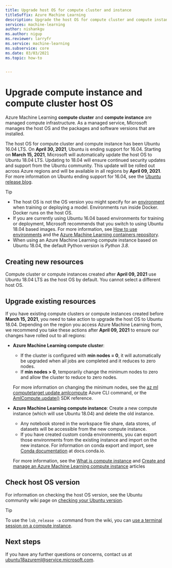 ```yaml
---
title: Upgrade host OS for compute cluster and instance 
titleSuffix: Azure Machine Learning
description: Upgrade the host OS for compute cluster and compute instance from Ubuntu 16.04 LTS to 18.04 LTS.
services: machine-learning
author: nishankgu
ms.author: nigup
ms.reviewer: larryfr
ms.service: machine-learning
ms.subservice: core
ms.date: 03/03/2021
ms.topic: how-to


---
```


# Upgrade compute instance and compute cluster host OS

Azure Machine Learning __compute cluster__ and __compute instance__ are managed compute infrastructure. As a managed service, Microsoft manages the host OS and the packages and software versions that are installed.

The host OS for compute cluster and compute instance has been Ubuntu 16.04 LTS. On **April 30, 2021**, Ubuntu is ending support for 16.04. Starting on __March 15, 2021__, Microsoft will automatically update the host OS to Ubuntu 18.04 LTS. Updating to 18.04 will ensure continued security updates and support from the Ubuntu community. This update will be rolled out across Azure regions and will be available in all regions by __April 09, 2021__. For more information on Ubuntu ending support for 16.04, see the [Ubuntu release blog](https://wiki.ubuntu.com/Releases).

> [!TIP]
> * The host OS is not the OS version you might specify for an [environment](how-to-use-environments.md) when training or deploying a model. Environments run inside Docker. Docker runs on the host OS.
> * If you are currently using Ubuntu 16.04 based environments for training or deployment, Microsoft recommends that you switch to using Ubuntu 18.04 based images. For more information, see [How to use environments](how-to-use-environments.md) and the [Azure Machine Learning containers repository](https://github.com/Azure/AzureML-Containers/tree/master/base).
> * When using an Azure Machine Learning compute instance based on Ubuntu 18.04, the default Python version is _Python 3.8_.
## Creating new resources

Compute cluster or compute instances created after __April 09, 2021__ use Ubuntu 18.04 LTS as the host OS by default. You cannot select a different host OS.

## Upgrade existing resources

If you have existing compute clusters or compute instances created before __March 15, 2021__, you need to take action to upgrade the host OS to Ubuntu 18.04. Depending on the region you access Azure Machine Learning from, we recommend you take these actions after __April 09, 2021__ to ensure our changes have rolled out to all regions:

* __Azure Machine Learning compute cluster__:

    * If the cluster is configured with __min nodes = 0__, it will automatically be upgraded when all jobs are completed and it reduces to zero nodes.
    * If __min nodes > 0__, temporarily change the minimum nodes to zero and allow the cluster to reduce to zero nodes.

    For more information on changing the minimum nodes, see the [az ml computetarget update amlcompute](/cli/azure/ml(v1)/computetarget/update#az_ml_computetarget_update_amlcompute) Azure CLI command, or the [AmlCompute.update()](/python/api/azureml-core/azureml.core.compute.amlcompute.amlcompute#update-min-nodes-none--max-nodes-none--idle-seconds-before-scaledown-none-) SDK reference.

* __Azure Machine Learning compute instance__: Create a new compute instance (which will use Ubuntu 18.04) and delete the old instance.

    * Any notebook stored in the workspace file share, data stores, of datasets will be accessible from the new compute instance.
    * If you have created custom conda environments, you can export those environments from the existing instance and import on the new instance. For information on conda export and import, see [Conda documentation](https://docs.conda.io/) at docs.conda.io.

    For more information, see the [What is compute instance](concept-compute-instance.md) and [Create and manage an Azure Machine Learning compute instance](how-to-create-manage-compute-instance.md) articles

## Check host OS version

For information on checking the host OS version, see the Ubuntu community wiki page on [checking your Ubuntu version](https://help.ubuntu.com/community/CheckingYourUbuntuVersion).

> [!TIP]
> To use the `lsb_release -a` command from the wiki, you can [use a terminal session on a compute instance](how-to-access-terminal.md).
## Next steps

If you have any further questions or concerns, contact us at [ubuntu18azureml@service.microsoft.com](mailto:ubuntu18azureml@service.microsoft.com).
